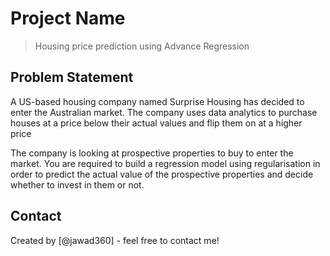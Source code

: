 # Project Name
> Housing price prediction using Advance Regression


## Problem Statement
A US-based housing company named Surprise Housing has decided to enter the Australian market. The company uses data analytics to purchase houses at a price below their actual values and flip them on at a higher price

The company is looking at prospective properties to buy to enter the market. You are required to build a regression model using regularisation in order to predict the actual value of the prospective properties and decide whether to invest in them or not.

## Contact
Created by [@jawad360] - feel free to contact me!
